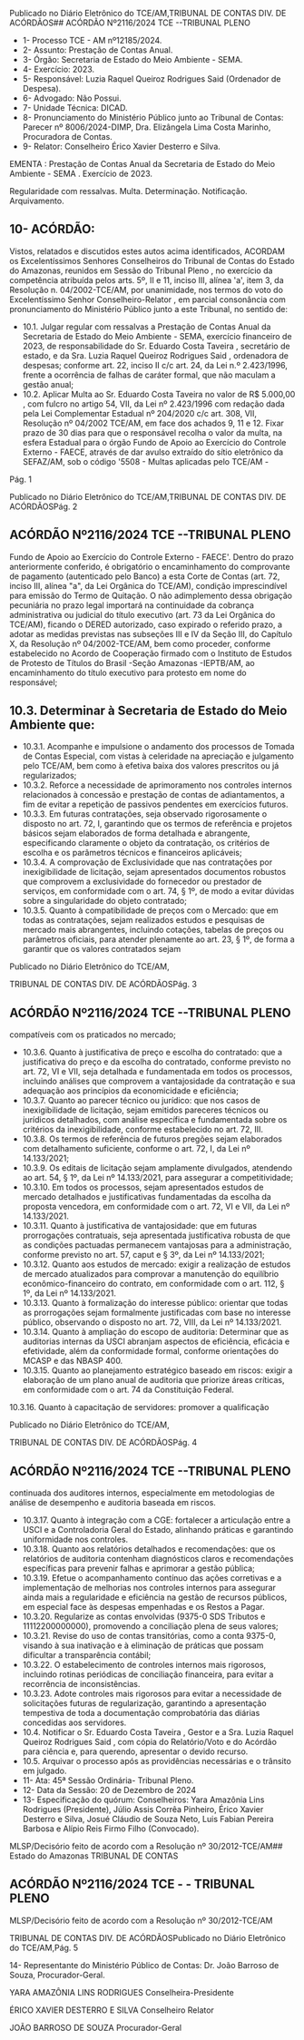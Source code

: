 Publicado  no  Diário  Eletrônico do TCE/AM,TRIBUNAL DE CONTAS DIV. DE ACÓRDÃOS## ACÓRDÃO Nº2116/2024  TCE --TRIBUNAL PLENO

- 1- Processo TCE - AM nº12185/2024.
- 2- Assunto: Prestação de Contas Anual.
- 3- Órgão: Secretaria de Estado do Meio Ambiente - SEMA.
- 4- Exercício: 2023.
- 5- Responsável: Luzia Raquel Queiroz Rodrigues Said (Ordenador de Despesa).
- 6- Advogado: Não Possui.
- 7- Unidade Técnica: DICAD.
- 8- Pronunciamento  do  Ministério  Público  junto  ao  Tribunal  de  Contas: Parecer  nº 8006/2024-DIMP, Dra. Elizângela Lima Costa Marinho, Procuradora de Contas.
- 9- Relator: Conselheiro Érico Xavier Desterro e Silva.

EMENTA : Prestação de Contas Anual da Secretaria de Estado do Meio Ambiente - SEMA . Exercício de 2023.

Regularidade  com  ressalvas.  Multa.  Determinação. Notificação. Arquivamento.

## 10-  ACÓRDÃO:

Vistos, relatados e discutidos estes autos acima identificados, ACORDAM os Excelentíssimos Senhores Conselheiros do Tribunal de Contas do Estado do Amazonas, reunidos em Sessão do Tribunal Pleno , no exercício da competência atribuída pelos arts. 5º, II e  11,  inciso  III, alínea  'a', item  3,  da  Resolução  n.  04/2002-TCE/AM, por unanimidade, nos  termos  do  voto  do  Excelentíssimo  Senhor  Conselheiro-Relator ,  em parcial consonância com pronunciamento do Ministério Público junto a este Tribunal, no sentido de:

- 10.1. Julgar  regular  com  ressalvas a  Prestação  de  Contas  Anual  da Secretaria de Estado do Meio Ambiente - SEMA, exercício financeiro de 2023, de responsabilidade do Sr. Eduardo Costa Taveira , secretário  de  estado,  e  da Sra.  Luzia  Raquel  Queiroz  Rodrigues Said , ordenadora de despesas; conforme art. 22, inciso II c/c art. 24, da Lei n.º 2.423/1996, frente a ocorrência de falhas de caráter formal, que não maculam a gestão anual;
- 10.2. Aplicar Multa ao Sr. Eduardo Costa Taveira no valor de R$ 5.000,00 , com fulcro  no  artigo  54,  VII,  da  Lei  nº  2.423/1996  com  redação  dada pela Lei Complementar  Estadual nº 204/2020 c/c art. 308, VII, Resolução nº 04/2002 TCE/AM, em face dos achados 9, 11 e 12. Fixar prazo de 30 dias para que o responsável recolha o valor da multa, na esfera Estadual para o órgão Fundo de Apoio ao Exercício do Controle Externo - FAECE, através de dar avulso extraído do sítio eletrônico da SEFAZ/AM,  sob  o  código  '5508  -  Multas  aplicadas  pelo  TCE/AM  -

Pág. 1

Publicado  no  Diário  Eletrônico do TCE/AM,TRIBUNAL DE CONTAS DIV. DE ACÓRDÃOSPág. 2

## ACÓRDÃO Nº2116/2024  TCE --TRIBUNAL PLENO

Fundo de Apoio ao Exercício do Controle Externo - FAECE'. Dentro do prazo  anteriormente  conferido,  é  obrigatório  o  encaminhamento  do comprovante de pagamento (autenticado pelo Banco) a esta Corte de Contas  (art.  72,  inciso  III,  alínea  "a",  da  Lei  Orgânica  do  TCE/AM), condição  imprescindível  para  emissão  do  Termo  de  Quitação.  O  não adimplemento dessa obrigação pecuniária no prazo legal importará na continuidade da cobrança administrativa ou judicial do título executivo (art.  73  da  Lei  Orgânica  do  TCE/AM),  ficando  o  DERED  autorizado, caso  expirado  o  referido  prazo,  a  adotar  as  medidas  previstas  nas subseções  III  e  IV  da  Seção  III,  do  Capítulo  X,  da  Resolução  nº 04/2002-TCE/AM,  bem  como  proceder,  conforme  estabelecido  no Acordo de Cooperação firmado com o Instituto de Estudos de Protesto de Títulos do Brasil -Seção Amazonas -IEPTB/AM, ao encaminhamento  do  título executivo para protesto em  nome  do responsável;

## 10.3. Determinar à Secretaria de Estado do Meio Ambiente que:

- 10.3.1. Acompanhe  e  impulsione  o  andamento  dos  processos  de Tomada  de  Contas  Especial,  com  vistas  à  celeridade  na apreciação  e  julgamento  pelo  TCE/AM,  bem  como  à  efetiva baixa dos valores prescritos ou já regularizados;
- 10.3.2. Reforce  a  necessidade  de  aprimoramento  nos  controles internos  relacionados  à  concessão  e  prestação  de  contas  de adiantamentos, a fim de evitar a repetição de passivos pendentes em exercícios futuros.
- 10.3.3. Em  futuras  contratações,  seja  observado  rigorosamente  o disposto no art. 72, I, garantindo que os termos de referência e projetos básicos sejam elaborados de forma detalhada e abrangente, especificando claramente o objeto da contratação, os critérios de escolha e os parâmetros técnicos e financeiros aplicáveis;
- 10.3.4. A comprovação de Exclusividade que nas contratações por inexigibilidade  de  licitação,  sejam  apresentados  documentos robustos  que  comprovem  a  exclusividade  do  fornecedor  ou prestador de serviços, em conformidade com o art. 74, § 1º, de modo a evitar dúvidas sobre a singularidade do objeto contratado;
- 10.3.5. Quanto à compatibilidade de preços com o Mercado: que em todas  as  contratações,  sejam  realizados  estudos  e  pesquisas de  mercado mais abrangentes, incluindo cotações,  tabelas  de preços ou parâmetros oficiais, para atender plenamente ao art. 23, § 1º, de forma a garantir que os valores contratados sejam

Publicado  no  Diário  Eletrônico do TCE/AM,

TRIBUNAL DE CONTAS DIV. DE ACÓRDÃOSPág. 3

## ACÓRDÃO Nº2116/2024  TCE --TRIBUNAL PLENO

compatíveis com os praticados no mercado;

- 10.3.6. Quanto à justificativa de preço e escolha do contratado: que a  justificativa  do  preço  e  da  escolha  do  contratado,  conforme previsto no art. 72, VI e VII, seja detalhada e fundamentada em todos os processos,  incluindo análises que  comprovem  a vantajosidade  da  contratação  e  sua  adequação  aos  princípios da economicidade e eficiência;
- 10.3.7. Quanto  ao  parecer  técnico  ou  jurídico:  que  nos  casos  de inexigibilidade  de  licitação,  sejam  emitidos  pareceres  técnicos ou jurídicos detalhados, com análise específica e fundamentada sobre os critérios  da  inexigibilidade,  conforme estabelecido  no art. 72, III.
- 10.3.8. Os termos de referência de futuros pregões sejam elaborados com detalhamento suficiente, conforme o art. 72, I, da Lei nº 14.133/2021;
- 10.3.9. Os editais de licitação sejam amplamente divulgados, atendendo  ao  art.  54,  §  1º,  da  Lei  nº  14.133/2021,  para assegurar a competitividade;
- 10.3.10. Em  todos  os  processos,  sejam  apresentados  estudos  de mercado detalhados e justificativas fundamentadas da escolha da  proposta  vencedora,  em  conformidade  com  o  art.  72,  VI  e VII, da Lei nº 14.133/2021.
- 10.3.11. Quanto  à  justificativa  de  vantajosidade:  que  em  futuras prorrogações contratuais, seja apresentada justificativa robusta de que as condições pactuadas permanecem vantajosas para a administração, conforme previsto no art. 57, caput e § 3º, da Lei nº 14.133/2021;
- 10.3.12. Quanto  aos  estudos  de  mercado:  exigir  a  realização  de estudos de mercado atualizados para comprovar a manutenção do equilíbrio econômico-financeiro do contrato, em conformidade com o art. 112, § 1º, da Lei nº 14.133/2021.
- 10.3.13. Quanto  à  formalização  do  interesse  público:  orientar  que todas  as  prorrogações  sejam  formalmente  justificadas  com base  no  interesse  público,  observando  o  disposto  no  art.  72, VIII, da Lei nº 14.133/2021.
- 10.3.14. Quanto à ampliação do escopo de auditoria: Determinar que as auditorias internas da USCI abranjam aspectos de eficiência, eficácia  e  efetividade,  além  da  conformidade  formal,  conforme orientações do MCASP e das NBASP 400.
- 10.3.15. Quanto  ao  planejamento  estratégico  baseado  em  riscos: exigir a elaboração de um plano anual de auditoria que priorize áreas críticas, em conformidade com o art. 74 da Constituição Federal.

10.3.16. Quanto à capacitação de servidores: promover a qualificação

Publicado  no  Diário  Eletrônico do TCE/AM,

TRIBUNAL DE CONTAS DIV. DE ACÓRDÃOSPág. 4

## ACÓRDÃO Nº2116/2024  TCE --TRIBUNAL PLENO

continuada dos auditores internos, especialmente em metodologias  de  análise  de  desempenho  e  auditoria  baseada em riscos.

- 10.3.17. Quanto  à  integração  com  a  CGE:  fortalecer  a  articulação entre  a  USCI  e  a  Controladoria  Geral  do  Estado,  alinhando práticas e garantindo uniformidade nos controles.
- 10.3.18. Quanto aos relatórios detalhados e recomendações: que os relatórios de auditoria contenham diagnósticos claros e recomendações específicas para prevenir falhas e aprimorar a gestão pública;
- 10.3.19. Efetue o acompanhamento contínuo das ações corretivas e a implementação de melhorias nos controles internos para assegurar ainda mais a regularidade e eficiência na gestão de recursos públicos, em especial face às despesas empenhadas e os Restos a Pagar.
- 10.3.20. Regularize  as  contas  envolvidas  (9375-0  SDS  Tributos  e 11112200000000),  promovendo  a  conciliação  plena  de  seus valores;
- 10.3.21. Revise do uso de contas transitórias, como a conta 9375-0, visando  à  sua  inativação  e  à  eliminação  de  práticas  que possam dificultar a transparência contábil;
- 10.3.22. O  estabelecimento  de  controles  internos  mais  rigorosos, incluindo rotinas periódicas de  conciliação financeira, para evitar a recorrência de inconsistências.
- 10.3.23. Adote controles mais rigorosos para evitar a necessidade de solicitações futuras de regularização, garantindo a apresentação tempestiva de toda a documentação comprobatória das diárias concedidas aos servidores.
- 10.4. Notificar o Sr. Eduardo Costa Taveira , Gestor e a Sra. Luzia Raquel Queiroz Rodrigues Said ,  com  cópia  do  Relatório/Voto  e  do  Acórdão para ciência e, para querendo, apresentar o devido recurso.
- 10.5. Arquivar o processo após as providências necessárias e o trânsito em julgado.
- 11-  Ata: 45ª Sessão Ordinária- Tribunal Pleno.
- 12-  Data da Sessão: 20 de Dezembro de 2024
- 13-  Especificação do quórum: Conselheiros: Yara Amazônia Lins Rodrigues (Presidente), Júlio Assis Corrêa Pinheiro, Érico Xavier Desterro e Silva, Josué Cláudio de Souza Neto, Luis Fabian Pereira Barbosa e Alípio Reis Firmo Filho (Convocado).

MLSP/Decisório feito de acordo com a Resolução nº 30/2012-TCE/AM## Estado do Amazonas TRIBUNAL DE CONTAS

## ACÓRDÃO Nº2116/2024  TCE - - TRIBUNAL PLENO

MLSP/Decisório feito de acordo com a Resolução nº 30/2012-TCE/AM

TRIBUNAL DE CONTAS DIV. DE ACÓRDÃOSPublicado  no  Diário  Eletrônico do TCE/AM,Pág. 5

14-  Representante  do  Ministério  Público  de  Contas: Dr.  João  Barroso  de  Souza, Procurador-Geral.

YARA AMAZÔNIA LINS RODRIGUES Conselheira-Presidente

ÉRICO XAVIER DESTERRO E SILVA Conselheiro Relator

JOÃO BARROSO DE SOUZA Procurador-Geral